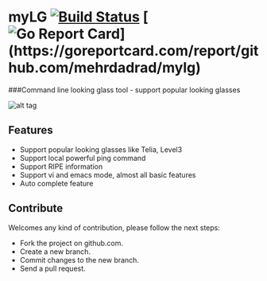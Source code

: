 # myLG [![Build Status](https://travis-ci.org/mehrdadrad/mylg.svg?branch=master)](https://travis-ci.org/mehrdadrad/mylg) [![Go Report Card](https://goreportcard.com/badge/github.com/mehrdadrad/mylg?)](https://goreportcard.com/report/github.com/mehrdadrad/mylg)

###Command line looking glass tool - support popular looking glasses 

![alt tag](http://www.ippacket.org/img/mylg.png)

## Features
* Support popular looking glasses like Telia, Level3
* Support local powerful ping command
* Support RIPE information
* Support vi and emacs mode, almost all basic features
* Auto complete feature

## Contribute 
Welcomes any kind of contribution, please follow the next steps:

- Fork the project on github.com.
- Create a new branch.
- Commit changes to the new branch.
- Send a pull request.
